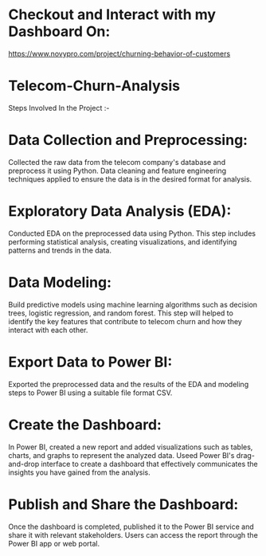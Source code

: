 # Checkout and Interact with my Dashboard On:
https://www.novypro.com/project/churning-behavior-of-customers

# Telecom-Churn-Analysis
Steps Involved In the Project :-

# Data Collection and Preprocessing: 
Collected the raw data from the telecom company's database and preprocess it using Python. Data cleaning and feature engineering techniques applied to ensure the data is in the desired format for analysis.

# Exploratory Data Analysis (EDA): 
Conducted EDA on the preprocessed data using Python. This step includes performing statistical analysis, creating visualizations, and identifying patterns and trends in the data.

# Data Modeling: 
Build predictive models using machine learning algorithms such as decision trees, logistic regression, and random forest. This step will helped to identify the key features that contribute to telecom churn and how they interact with each other.

# Export Data to Power BI: 
Exported the preprocessed data and the results of the EDA and modeling steps to Power BI using a suitable file format CSV.

# Create the Dashboard: 
In Power BI, created a new report and added visualizations such as tables, charts, and graphs to represent the analyzed data. Useed Power BI's drag-and-drop interface to create a dashboard that effectively communicates the insights you have gained from the analysis.

# Publish and Share the Dashboard: 
Once the dashboard is completed, published it to the Power BI service and share it with relevant stakeholders. Users can access the report through the Power BI app or web portal.


